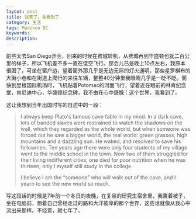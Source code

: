 ```yaml
---
layout: post
title: 我来了，我看到了
category: 生活
tags: Madison DC
keywords: 
description: 
---
```


前些天去San Diego开会，回来的时候在费城转机，从费城再到华盛顿也就二百公里的样子，所以飞机差不多一直在低空飞行。那会儿已是晚上10点左右，我原本很困了，可坐在窗户边，望着窗外那几乎是无边无际的灯火通明，那些星罗棋布的大街小巷和在街道上爬行的来往车辆，整整40分钟里我眼睛几乎是一眨不眨。而快到里根国际机场时，飞机贴着Potomac的河面飞行，望着近在眼前的林肯纪念堂，肯尼迪中心，华盛顿纪念碑，我不由在心中感慨：这个世界，我看到了。

这让我想到当年出国时写的自述中的一段：

>I always keep Plato's famous cave fable in my mind. In a dark cave, lots of banded slaves were restrained to watch the shadows on the wall, which they regarded as the whole world, but when someone was forced out he saw a bigger world, the real world: green grasses, high mountains and a dazzling sun. He waked, and resolved to save his fellowmen. Ten years ago there were only four students of my village went to the middle school in the town. Now two of them struggled for their living indifferent cities; one died for poor nutrition when he was thirteen; only I myself still study in the college.  
>
>I believe I am the “someone” who will walk out of the cave, and I yearn to see the new world so much.

写这段话的时候是7年前一个冬日的夜晚，在复旦的研究生宿舍里，我裹着被子，坐在电脑前，想着自己曾经走过的路和大洋彼岸的那个世界，这些话就像从我心中流出来那样。不经意，就七年了。
